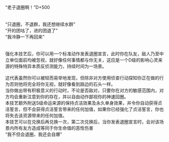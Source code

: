 <title>“老子退圈啊！”</title>
<meta name="GENERATOR" content="WinCHM">
<meta http-equiv="Content-Type" content="text/html; charset=gb2312">
<br>“老子退圈啊！”D+500
<br>
<br>
<br>“只退圈，不退群，我还想继续水群”
<br>“开的团咕了，进的团退了”
<br>“我冷静一下再回来”
<br>
<br>
<br>强化本技艺后，你可以用一个标准动作发表退圈宣言，此时你在队友，敌人乃至中立单位面前均被忽视，就好像任何事情都与你无关，这应是一个D级的影响心灵来源的特殊特异本质反侦测能力，持续时间为一场景。
<br>
<br>这代表虽然你可以被轻而易举地发现，但除非对方使用侦查行动探知你正在做的行为否则他将完全将你无视，就好像看到路边的石头一样。
<br>当你做出带有积极意义的行动时，不论是否敌对，只要你在对方的敏感范围内，对方均会重新注意到你的存在，并以自由动作鄙视你的神速回圈。
<br>本技艺额外附送S级命运来源的保持贞洁效果及永久单身效果，并令你自动获得贞洁誓言，但不会获得贞洁誓言带来的任何加值，如果你已经强化了贞洁誓言，你也将失去该资源带来的任何加值。
<br>本技艺可以在兑换后再兑换一次，第二次兑换后，当你发表退圈宣言时，会对该场景内所有友方造成等同于你生命值的恶性伤害
<br>“我不但会退圈，我还会自爆”